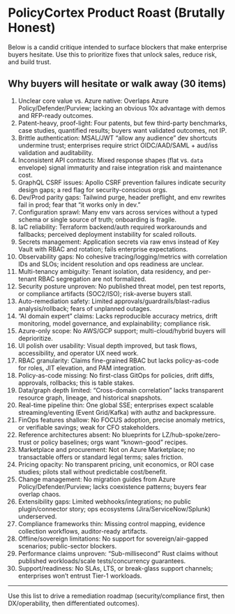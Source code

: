 # PolicyCortex Product Roast (Brutally Honest)

Below is a candid critique intended to surface blockers that make enterprise buyers hesitate. Use this to prioritize fixes that unlock sales, reduce risk, and build trust.

## Why buyers will hesitate or walk away (30 items)

1. Unclear core value vs. Azure native: Overlaps Azure Policy/Defender/Purview; lacking an obvious 10x advantage with demos and RFP-ready outcomes.
2. Patent-heavy, proof-light: Four patents, but few third-party benchmarks, case studies, quantified results; buyers want validated outcomes, not IP.
3. Brittle authentication: MSAL/JWT “allow any audience” dev shortcuts undermine trust; enterprises require strict OIDC/AAD/SAML + aud/iss validation and auditability.
4. Inconsistent API contracts: Mixed response shapes (flat vs. `data` envelope) signal immaturity and raise integration risk and maintenance cost.
5. GraphQL CSRF issues: Apollo CSRF prevention failures indicate security design gaps; a red flag for security-conscious orgs.
6. Dev/Prod parity gaps: Tailwind purge, header preflight, and env rewrites fail in prod; fear that “it works only in dev.”
7. Configuration sprawl: Many env vars across services without a typed schema or single source of truth; onboarding is fragile.
8. IaC reliability: Terraform backend/auth required workarounds and fallbacks; perceived deployment instability for scaled rollouts.
9. Secrets management: Application secrets via raw envs instead of Key Vault with RBAC and rotation; fails enterprise expectations.
10. Observability gaps: No cohesive tracing/logging/metrics with correlation IDs and SLOs; incident resolution and ops readiness are unclear.
11. Multi-tenancy ambiguity: Tenant isolation, data residency, and per-tenant RBAC segregation are not formalized.
12. Security posture unproven: No published threat model, pen test reports, or compliance artifacts (SOC2/ISO); risk-averse buyers stall.
13. Auto-remediation safety: Limited approvals/guardrails/blast-radius analysis/rollback; fears of unplanned outages.
14. “AI domain expert” claims: Lacks reproducible accuracy metrics, drift monitoring, model governance, and explainability; compliance risk.
15. Azure-only scope: No AWS/GCP support; multi-cloud/hybrid buyers will deprioritize.
16. UI polish over usability: Visual depth improved, but task flows, accessibility, and operator UX need work.
17. RBAC granularity: Claims fine-grained RBAC but lacks policy-as-code for roles, JIT elevation, and PAM integration.
18. Policy-as-code missing: No first-class GitOps for policies, drift diffs, approvals, rollbacks; this is table stakes.
19. Data/graph depth limited: “Cross-domain correlation” lacks transparent resource graph, lineage, and historical snapshots.
20. Real-time pipeline thin: One global SSE; enterprises expect scalable streaming/eventing (Event Grid/Kafka) with authz and backpressure.
21. FinOps features shallow: No FOCUS adoption, precise anomaly metrics, or verifiable savings; weak for CFO stakeholders.
22. Reference architectures absent: No blueprints for LZ/hub-spoke/zero-trust or policy baselines; orgs want “known-good” recipes.
23. Marketplace and procurement: Not on Azure Marketplace; no transactable offers or standard legal terms; sales friction.
24. Pricing opacity: No transparent pricing, unit economics, or ROI case studies; pilots stall without predictable cost/benefit.
25. Change management: No migration guides from Azure Policy/Defender/Purview; lacks coexistence patterns; buyers fear overlap chaos.
26. Extensibility gaps: Limited webhooks/integrations; no public plugin/connector story; ops ecosystems (Jira/ServiceNow/Splunk) underserved.
27. Compliance frameworks thin: Missing control mapping, evidence collection workflows, auditor-ready artifacts.
28. Offline/sovereign limitations: No support for sovereign/air-gapped scenarios; public-sector blockers.
29. Performance claims unproven: “Sub-millisecond” Rust claims without published workloads/scale tests/concurrency guarantees.
30. Support/readiness: No SLAs, LTS, or break-glass support channels; enterprises won’t entrust Tier-1 workloads.

---

Use this list to drive a remediation roadmap (security/compliance first, then DX/operability, then differentiated outcomes).